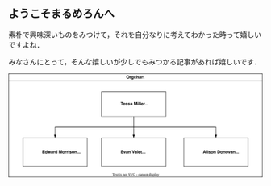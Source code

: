 ## ようこそまるめろんへ

素朴で興味深いものをみつけて，それを自分なりに考えてわかった時って嬉しいですよね．

みなさんにとって，そんな嬉しいが少しでもみつかる記事があれば嬉しいです．

![fig01](/assets/fig/20220423_01.svg)
